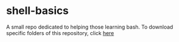 # shell-basics
A small repo dedicated to helping those learning bash.
To download specific folders of this repository, click [here](https://download-directory.github.io/)
